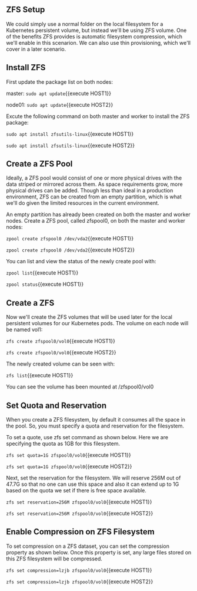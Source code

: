 ## ZFS Setup
We could simply use a normal folder on the local filesystem for a Kubernetes persistent volume, but instead we'll be using ZFS volume.  One of the benefits ZFS provides is automatic filesystem compression, which we'll enable in this scenarion.  We can also use thin provisioning, which we'll cover in a later scenario.

## Install ZFS
First update the package list on both nodes:

master: `sudo apt update`{{execute HOST1}}

node01: `sudo apt update`{{execute HOST2}}

Excute the following command on both master and worker to install the ZFS package:

`sudo apt install zfsutils-linux`{{execute HOST1}}

`sudo apt install zfsutils-linux`{{execute HOST2}}

## Create a ZFS Pool
Ideally, a ZFS pool would consist of one or more physical drives with the data striped or mirrored across them.  As space requirements grow, more physical drives can be added.  Though less than ideal in a production environment, ZFS can be created from an empty partition, which is what we'll do given the limited resources in the current environment.

An empty partition has already been created on both the master and worker nodes.  Create a ZFS pool, called zfspool0, on both the master and worker nodes:

`zpool create zfspool0 /dev/vda2`{{execute HOST1}}

`zpool create zfspool0 /dev/vda2`{{execute HOST2}}

You can list and view the status of the newly create pool with:

`zpool list`{{execute HOST1}}

`zpool status`{{execute HOST1}}

## Create a ZFS

Now we'll create the ZFS volumes that will be used later for the local persistent volumes for our Kubernetes pods.  The volume on each node will be named vol1:

`zfs create zfspool0/vol0`{{execute HOST1}}

`zfs create zfspool0/vol0`{{execute HOST2}}

The newly created volume can be seen with:

`zfs list`{{execute HOST1}}

You can see the volume has been mounted at /zfspool0/vol0

## Set Quota and Reservation

When you create a ZFS filesystem, by default it consumes all the space in the pool. So, you must specify a quota and reservation for the filesystem.

To set a quote, use zfs set command as shown below. Here we are specifying the quota as 1GB for this filesystem.

`zfs set quota=1G zfspool0/vol0`{{execute HOST1}}

`zfs set quota=1G zfspool0/vol0`{{execute HOST2}}

Next, set the reservation for the filesystem. We will reserve 256M out of 47.7G so that no one can use this space and also it can extend up to 1G based on the quota we set if there is free space available.

`zfs set reservation=256M zfspool0/vol0`{{execute HOST1}}

`zfs set reservation=256M zfspool0/vol0`{{execute HOST2}}

## Enable Compression on ZFS Filesystem
To set compression on a ZFS dataset, you can set the compression property as shown below. Once this property is set, any large files stored on this ZFS filesystem will be compressed.

`zfs set compression=lzjb zfspool0/vol0`{{execute HOST1}}

`zfs set compression=lzjb zfspool0/vol0`{{execute HOST2}}




